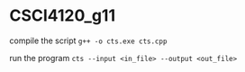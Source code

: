 # CSCI4120_g11

compile the script
```g++ -o cts.exe cts.cpp```

run the program
```cts --input <in_file> --output <out_file>```
